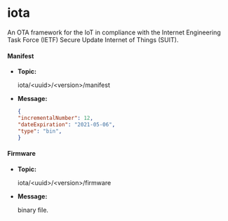 # iota
An OTA framework for the IoT in compliance with the Internet Engineering Task Force (IETF) Secure Update Internet of Things (SUIT).

#### Manifest

  * **Topic:** 
  
     iota/\<uuid\>/\<version\>/manifest

  * **Message:** 
     ```json 
     {
     "incrementalNumber": 12,
     "dateExpiration": "2021-05-06",
     "type": "bin",
     }
     ```
  
#### Firmware

  * **Topic:** 
  
     iota/\<uuid\>/\<version\>/firmware

  * **Message:** 
  
     binary file.
